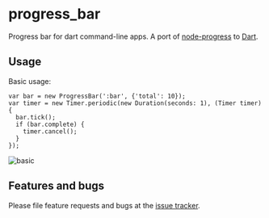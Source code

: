 # progress_bar

Progress bar for dart command-line apps. A port of [node-progress][nodeprogress] to [Dart][darthome].

## Usage

Basic usage:

    var bar = new ProgressBar(':bar', {'total': 10});
    var timer = new Timer.periodic(new Duration(seconds: 1), (Timer timer) {
      bar.tick();
      if (bar.complete) {
        timer.cancel();
      }
    });

![basic](https://raw.github.com/jarontai/progress_bar/master/example/progress_bar_basic.gif)

## Features and bugs

Please file feature requests and bugs at the [issue tracker][tracker].

[tracker]: https://github.com/jarontai/progress_bar/issues
[nodeprogress]: https://github.com/tj/node-progress
[darthome]: https://www.dartlang.org/